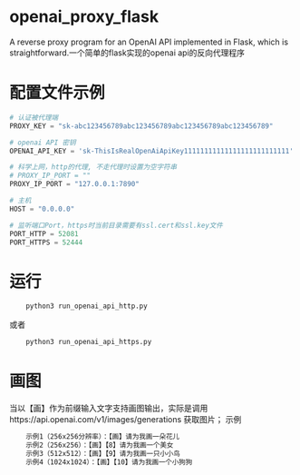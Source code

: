 # openai_proxy_flask
A reverse proxy program for an OpenAI API implemented in Flask, which is straightforward.一个简单的flask实现的openai api的反向代理程序

# 配置文件示例
```python
# 认证被代理端
PROXY_KEY = "sk-abc123456789abc123456789abc123456789abc123456789"

# openai API 密钥
OPENAI_API_KEY = 'sk-ThisIsRealOpenAiApiKey11111111111111111111111111'

# 科学上网，http的代理, 不走代理时设置为空字符串
# PROXY_IP_PORT = ""
PROXY_IP_PORT = "127.0.0.1:7890"

# 主机
HOST = "0.0.0.0"

# 监听端口Port，https时当前目录需要有ssl.cert和ssl.key文件
PORT_HTTP = 52081
PORT_HTTPS = 52444

```

# 运行
```bash
    python3 run_openai_api_http.py
```
或者
```bash
    python3 run_openai_api_https.py
```

# 画图
当以【画】作为前缀输入文字支持画图输出，实际是调用https://api.openai.com/v1/images/generations 获取图片； 示例
```txt
    示例1（256x256分辨率）：【画】请为我画一朵花儿
    示例2（256x256）：【画】【8】请为我画一个美女
    示例3（512x512）：【画】【9】请为我画一只小小鸟
    示例4（1024x1024）：【画】【10】请为我画一个小狗狗
```